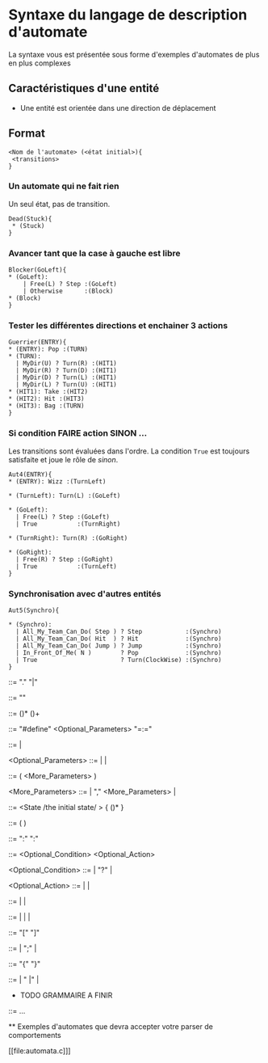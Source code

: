 # Syntaxe du langage de description d'automate

La syntaxe vous est présentée sous forme d'exemples d'automates de plus en plus complexes

## Caractéristiques d'une entité 

- Une entité est orientée dans une direction de déplacement 

## Format 
```ascii
<Nom de l'automate> (<état initial>){ 
 <transitions>
}
```

### Un automate qui ne fait rien
Un seul état, pas de transition.

```ascii
Dead(Stuck){
 * (Stuck)
}
```

### Avancer tant que la case à gauche est libre
```ascii
Blocker(GoLeft){
* (GoLeft):
    | Free(L) ? Step :(GoLeft)
    | Otherwise      :(Block)
* (Block)
}
```

### Tester les différentes directions et enchainer 3 actions

```ascii
Guerrier(ENTRY){
* (ENTRY): Pop :(TURN)
* (TURN):
  | MyDir(U) ? Turn(R) :(HIT1)
  | MyDir(R) ? Turn(D) :(HIT1)
  | MyDir(D) ? Turn(L) :(HIT1)
  | MyDir(L) ? Turn(U) :(HIT1)
* (HIT1): Take :(HIT2)
* (HIT2): Hit :(HIT3)
* (HIT3): Bag :(TURN)
}
```

### Si condition FAIRE action SINON ...

Les transitions sont évaluées dans l'ordre. La condition `True` est toujours satisfaite et joue le rôle de *sinon*.

```ascii
Aut4(ENTRY){
* (ENTRY): Wizz :(TurnLeft)

* (TurnLeft): Turn(L) :(GoLeft)

* (GoLeft):
  | Free(L) ? Step :(GoLeft)
  | True           :(TurnRight)

* (TurnRight): Turn(R) :(GoRight)

* (GoRight):
  | Free(R) ? Step :(GoRight)
  | True           :(TurnLeft)
}
```

### Synchronisation avec d'autres entités
```ascii
Aut5(Synchro){

* (Synchro):
  | All_My_Team_Can_Do( Step ) ? Step            :(Synchro)
  | All_My_Team_Can_Do( Hit  ) ? Hit             :(Synchro)
  | All_My_Team_Can_Do( Jump ) ? Jump            :(Synchro)
  | In_Front_Of_Me( N )        ? Pop             :(Synchro)
  | True                       ? Turn(ClockWise) :(Synchro)
}
```

  <SKIP> ::= "." "|"

  <Epsilon> ::= ""


  <Description> ::= (<Definition>)* (<Automaton>)+

  <Definition> ::= "#define" <Identifier> <Optional_Parameters> "=:=" <Body>

  <Body> ::= <Condition> | <Action>
      
  <Optional_Parameters> ::=
     | <Parameters>
     | <Epsilon>

  <Parameters> ::= ( <Identifier> <More_Parameters> )

  <More_Parameters> ::= 
      | "," <Identifier> <More_Parameters>
      | <Epsilon>

  <Automaton> ::=  <Identifier> <State /the initial state/ > { (<Transition>)* }

  <State> ::=  ( <Identifier> )

  <Transition> ::= <State>  ":"  <Behaviour>  ":" <State>

  <Behaviour> ::=  <Optional_Condition> <Optional_Action> 

  <Optional_Condition> ::= 
     | <Condition> "?" 
     | <Epsilon>                 
                    
 <Optional_Action> ::=
    | <Action> 
    | <Epsilon>

 <Condition> ::= 
    | <Atomic Condition>
    | <Complex Condition>

 <Action> ::= 
    | <Atomic Action>
    | <Sequence>
    | <Choice>

 <Sequence> ::=  "[" <Action> <More Actions> "]"

 <More Actions> ::= 
   | ";" <Action> <More Actions>
   | <Epsilon>
  
 <Choice> ::= "{" <Atomic Action> <More Choices> "}"

 <Mode Choices> ::= 
   | " |" <Atomic Action> <More Choices>
   | <Epsilon> 
  

* TODO GRAMMAIRE A FINIR

 <Atomic Action> ::= ...
    

** Exemples d'automates que devra accepter votre parser de comportements

   [[file:automata.c]]]

